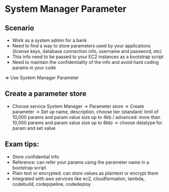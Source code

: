 # System Manager Parameter
## Scenario
- Work as a system admin for a bank
- Need to find a way to store parameters used by your applications (license keys, database connection info, username and password, etc)
- This info need to be passed to your EC2 instances as a bootstrap script
- Need to maintain the confidentiality of the info and avoid hard coding params in your code

=> Use System Manager Parameter

## Create a parameter store
- Choose service System Manager -> Parameter store -> Create parameter -> Set up name, description, choose tier (standard: limit of 10,000 params and param value size up to 4kb / advanced: more than 10,000 params and param value size up to 8kb) -> choose datatype for param and set value

## Exam tips: 
- Store confidential info
- Reference: can refer your params using the parameter name in a bootstrap script
- Plain text or encrypted: can store values as plaintext or encrypt them
- Integrated with aws services like ec2, cloudformation, lambda, codebuild, codepipeline, codedeploy